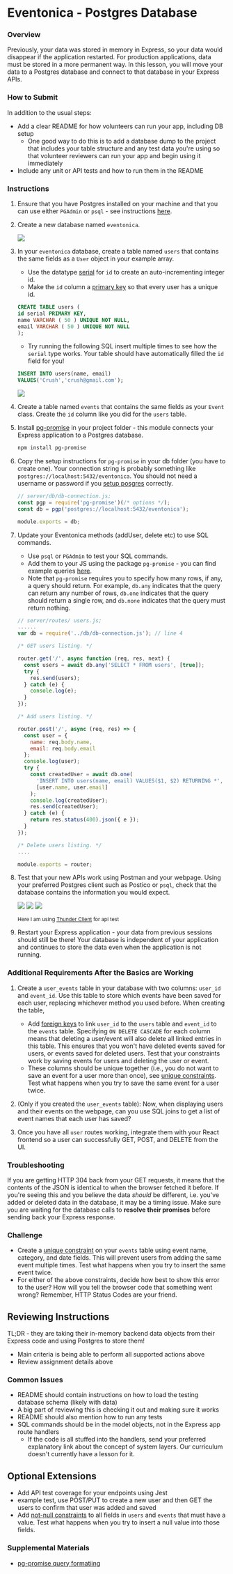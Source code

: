 # Eventonica - Postgres Database

### Overview

Previously, your data was stored in memory in Express, so your data would disappear if the application restarted. For production applications, data must be stored in a more permanent way. In this lesson, you will move your data to a Postgres database and connect to that database in your Express APIs.

### How to Submit

In addition to the usual steps:

- Add a clear README for how volunteers can run your app, including DB setup
  - One good way to do this is to add a database dump to the project that includes your table structure and any test data you're using so that volunteer reviewers can run your app and begin using it immediately
- Include any unit or API tests and how to run them in the README

### Instructions

1. Ensure that you have Postgres installed on your machine and that you can use either `PGAdmin` or `psql` - see instructions [here](../../databases/installing-postgresql.md).

1. Create a new database named `eventonica`.

   ![](./images/login-psql.png)

1. In your `eventonica` database, create a table named `users` that contains the same fields as a `User` object in your example array.

   - Use the datatype [serial](https://www.postgresql.org/docs/12/datatype-numeric.html#DATATYPE-SERIAL) for `id` to create an auto-incrementing integer id.
   - Make the `id` column a [primary key](https://www.postgresql.org/docs/12/ddl-constraints.html#DDL-CONSTRAINTS-PRIMARY-KEYS) so that every user has a unique id.

   ```sql
   CREATE TABLE users (
   id serial PRIMARY KEY,
   name VARCHAR ( 50 ) UNIQUE NOT NULL,
   email VARCHAR ( 50 ) UNIQUE NOT NULL
   );
   ```

   - Try running the following SQL insert multiple times to see how the `serial` type works. Your table should have automatically filled the `id` field for you!

   ```sql
   INSERT INTO users(name, email)
   VALUES('Crush','crush@gmail.com');
   ```

   ![](./images/create-table-psql.png)

1. Create a table named `events` that contains the same fields as your `Event` class. Create the `id` column like you did for the `users` table.

1. Install [pg-promise](https://expressjs.com/en/guide/database-integration.html#postgresql) in your project folder - this module connects your Express application to a Postgres database.

   ```bash
   npm install pg-promise
   ```

1. Copy the setup instructions for `pg-promise` in your db folder (you have to create one). Your connection string is probably something like `postgres://localhost:5432/eventonica`. You should not need a username or password if you [setup posgres](../../databases/installing-postgresql.md) correctly.

   ```js
   // server/db/db-connection.js;
   const pgp = require('pg-promise')(/* options */);
   const db = pgp('postgres://localhost:5432/eventonica');

   module.exports = db;
   ```

1. Update your Eventonica methods (addUser, delete etc) to use SQL commands.

   - Use `psql` or `PGAdmin` to test your SQL commands.
   - Add them to your JS using the package `pg-promise` - you can find example queries [here](https://github.com/vitaly-t/pg-promise/wiki/Learn-by-Example).
   - Note that `pg-promise` requires you to specify how many rows, if any, a query should return. For example, `db.any` indicates that the query can return any number of rows, `db.one` indicates that the query should return a single row, and `db.none` indicates that the query must return nothing.

   ```js
   // server/routes/ users.js;
   ......
   var db = require('../db/db-connection.js'); // line 4

   /* GET users listing. */

   router.get('/', async function (req, res, next) {
     const users = await db.any('SELECT * FROM users', [true]);
     try {
       res.send(users);
     } catch (e) {
       console.log(e);
     }
   });

   /* Add users listing. */

   router.post('/', async (req, res) => {
     const user = {
       name: req.body.name,
       email: req.body.email
     };
     console.log(user);
     try {
       const createdUser = await db.one(
         'INSERT INTO users(name, email) VALUES($1, $2) RETURNING *',
         [user.name, user.email]
       );
       console.log(createdUser);
       res.send(createdUser);
     } catch (e) {
       return res.status(400).json({ e });
     }
   });

   /* Delete users listing. */
   ....

   module.exports = router;
   ```

1. Test that your new APIs work using Postman and your webpage. Using your preferred Postgres client such as Postico or `psql`, check that the database contains the information you would expect.

   ![](./images/getrequest.png)
   ![](./images/postrequest.png)
   ![](./images/express-browser.png)

   <sub>Here I am using [Thunder Client](https://marketplace.visualstudio.com/items?itemName=rangav.vscode-thunder-client) for api test</sub>

1. Restart your Express application - your data from previous sessions should still be there! Your database is independent of your application and continues to store the data even when the application is not running.

### Additional Requirements After the Basics are Working

1. Create a `user_events` table in your database with two columns: `user_id` and `event_id`. Use this table to store which events have been saved for each user, replacing whichever method you used before. When creating the table,

   - Add [foreign keys](https://www.postgresql.org/docs/12/ddl-constraints.html#DDL-CONSTRAINTS-FK) to link `user_id` to the `users` table and `event_id` to the `events` table. Specifying `ON DELETE CASCADE` for each column means that deleting a user/event will also delete all linked entries in this table. This ensures that you won't have deleted events saved for users, or events saved for deleted users. Test that your constraints work by saving events for users and deleting the user or event.
   - These columns should be unique together (i.e., you do not want to save an event for a user more than once), see [unique constraints](https://www.postgresql.org/docs/12/ddl-constraints.html#DDL-CONSTRAINTS-UNIQUE-CONSTRAINTS). Test what happens when you try to save the same event for a user twice.

1. (Only if you created the `user_events` table): Now, when displaying users and their events on the webpage, can you use SQL joins to get a list of event names that each user has saved?

1. Once you have all `user` routes working, integrate them with your React frontend so a user can successfully GET, POST, and DELETE from the UI.

### Troubleshooting

If you are getting HTTP 304 back from your GET requests, it means that the contents of the JSON is identical to when the browser fetched it before. If you're seeing this and you believe the data _should_ be different, i.e. you've added or deleted data in the database, it may be a timing issue. Make sure you are waiting for the database calls to **resolve their promises** before sending back your Express response.

### Challenge

- Create a [unique constraint](https://www.postgresql.org/docs/12/ddl-constraints.html#DDL-CONSTRAINTS-UNIQUE-CONSTRAINTS) on your `events` table using event name, category, and date fields. This will prevent users from adding the same event multiple times. Test what happens when you try to insert the same event twice.
- For either of the above constraints, decide how best to show this error to the user? How will you tell the browser code that something went wrong? Remember, HTTP Status Codes are your friend.

## Reviewing Instructions

TL;DR - they are taking their in-memory backend data objects from their Express code and using Postgres to store them!

- Main criteria is being able to perform all supported actions above
- Review assignment details above

### Common Issues

- README should contain instructions on how to load the testing database schema (likely with data)
- A big part of reviewing this is checking it out and making sure it works
- README should also mention how to run any tests
- SQL commands should be in the model objects, not in the Express app route handlers
  - If the code is all stuffed into the handlers, send your preferred explanatory link about the concept of system layers. Our curriculum doesn't currently have a lesson for it.

## Optional Extensions

- Add API test coverage for your endpoints using Jest
- example test, use POST/PUT to create a new user and then GET the users to confirm that user was added and saved
- Add [not-null constraints](https://www.postgresqltutorial.com/postgresql-not-null-constraint/) to all fields in `users` and `events` that must have a value. Test what happens when you try to insert a null value into those fields.

### Supplemental Materials

- [pg-promise query formatiing](https://github.com/vitaly-t/pg-promise#query-formatting)

```

```
